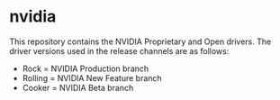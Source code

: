# nvidia
This repository contains the NVIDIA Proprietary and Open drivers. The driver versions used in the release channels are as follows:

* Rock = NVIDIA Production branch
* Rolling = NVIDIA New Feature branch
* Cooker = NVIDIA Beta branch
